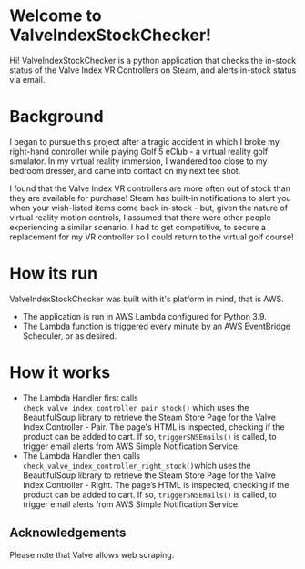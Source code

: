 # Welcome to ValveIndexStockChecker!

Hi! ValveIndexStockChecker is a python application that checks the in-stock status of the Valve Index VR Controllers on Steam, and alerts in-stock status via email.

# Background
 I began to pursue this project after a tragic accident in which I broke my right-hand controller while playing Golf 5 eClub - a virtual reality golf simulator. In my virtual reality immersion, I wandered too close to my bedroom dresser, and came into contact on my next tee shot.

I found that the Valve Index VR controllers are more often out of stock than they are available for purchase! Steam has built-in notifications to alert you when your wish-listed items come back in-stock - but, given the nature of virtual reality motion controls, I assumed that there were other people experiencing a similar scenario. I had to get competitive, to secure a replacement for my VR controller so I could return to the virtual golf course!



# How its run

ValveIndexStockChecker was built with it's platform in mind, that is AWS.
- The application is run in AWS Lambda configured for Python 3.9. 
- The Lambda function is triggered every minute by an AWS EventBridge Scheduler, or as desired.

# How it works

- The Lambda Handler first calls ```check_valve_index_controller_pair_stock()``` which uses the BeautifulSoup library to retrieve the Steam Store Page for the Valve Index Controller - Pair. The page's HTML is inspected, checking if the product can be added to cart. If so, ```triggerSNSEmails()``` is called, to trigger email alerts from AWS Simple Notification Service.
- The Lambda Handler then calls ```check_valve_index_controller_right_stock()```which uses the BeautifulSoup library to retrieve the Steam Store Page for the Valve Index Controller - Right. The page’s HTML is inspected, checking if the product can be added to cart. If so, `triggerSNSEmails()` is called, to trigger email alerts from AWS Simple Notification Service.



## Acknowledgements

Please note that Valve allows web scraping.

